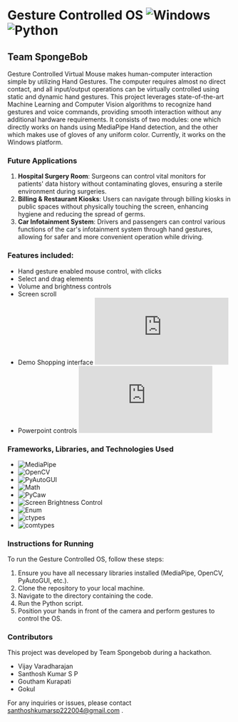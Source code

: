 # Gesture Controlled OS ![Windows](https://img.shields.io/badge/Windows-Latest-blue)  ![Python](https://img.shields.io/badge/Python-3.9.7-blue)
## Team SpongeBob

Gesture Controlled Virtual Mouse makes human-computer interaction simple by utilizing Hand Gestures. The computer requires almost no direct contact, and all input/output operations can be virtually controlled using static and dynamic hand gestures. This project leverages state-of-the-art Machine Learning and Computer Vision algorithms to recognize hand gestures and voice commands, providing smooth interaction without any additional hardware requirements. It consists of two modules: one which directly works on hands using MediaPipe Hand detection, and the other which makes use of gloves of any uniform color. Currently, it works on the Windows platform.

### Future Applications
1. **Hospital Surgery Room**: Surgeons can control vital monitors for patients' data history without contaminating gloves, ensuring a sterile environment during surgeries.
2. **Billing & Restaurant Kiosks**: Users can navigate through billing kiosks in public spaces without physically touching the screen, enhancing hygiene and reducing the spread of germs.
3. **Car Infotainment System**: Drivers and passengers can control various functions of the car's infotainment system through hand gestures, allowing for safer and more convenient operation while driving.

### Features included: 
 - Hand gesture enabled mouse control, with clicks
 - Select and drag elements
 - Volume and brightness controls
 - Screen scroll
 - Demo Shopping interface ![Here](https://github.com/GokulAnithaNandakumar/Technicia/blob/main/Shopping/src/DragDrop.html) 
 - Powerpoint controls ![Here](https://github.com/GokulAnithaNandakumar/Technicia/blob/main/Powerpoint/powerpoint.py)


### Frameworks, Libraries, and Technologies Used
- ![MediaPipe](https://img.shields.io/badge/MediaPipe-Latest-blue)
- ![OpenCV](https://img.shields.io/badge/OpenCV-4.5.3-green)
- ![PyAutoGUI](https://img.shields.io/badge/PyAutoGUI-0.9.52-orange)
- ![Math](https://img.shields.io/badge/Math-Standard-yellow)
- ![PyCaw](https://img.shields.io/badge/PyCaw-Latest-lightgrey)
- ![Screen Brightness Control](https://img.shields.io/badge/Screen%20Brightness%20Control-Latest-brightgreen)
- ![Enum](https://img.shields.io/badge/Enum-Latest-red)
- ![ctypes](https://img.shields.io/badge/ctypes-Latest-blueviolet)
- ![comtypes](https://img.shields.io/badge/comtypes-Latest-yellowgreen)


### Instructions for Running
To run the Gesture Controlled OS, follow these steps:

1. Ensure you have all necessary libraries installed (MediaPipe, OpenCV, PyAutoGUI, etc.).
2. Clone the repository to your local machine.
3. Navigate to the directory containing the code.
4. Run the Python script.
5. Position your hands in front of the camera and perform gestures to control the OS.

### Contributors
This project was developed by Team Spongebob during a hackathon.

- Vijay Varadharajan
- Santhosh Kumar S P
- Goutham Kurapati
- Gokul

For any inquiries or issues, please contact santhoshkumarsp222004@gmail.com .
